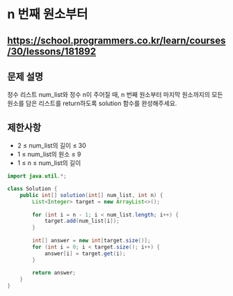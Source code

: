 # n 번째 원소부터
https://school.programmers.co.kr/learn/courses/30/lessons/181892
---
## 문제 설명
정수 리스트 num_list와 정수 n이 주어질 때, n 번째 원소부터 마지막 원소까지의 모든 원소를 담은 리스트를 return하도록 solution 함수를 완성해주세요.

## 제한사항
+ 2 ≤ num_list의 길이 ≤ 30
+ 1 ≤ num_list의 원소 ≤ 9
+ 1 ≤ n ≤ num_list의 길이
```java
import java.util.*;

class Solution {
    public int[] solution(int[] num_list, int n) {
        List<Integer> target = new ArrayList<>();
        
        for (int i = n - 1; i < num_list.length; i++) {
            target.add(num_list[i]);
        }
        
        int[] answer = new int[target.size()];
        for (int i = 0; i < target.size(); i++) {
            answer[i] = target.get(i);
        }
        
        return answer;
    }
}
```